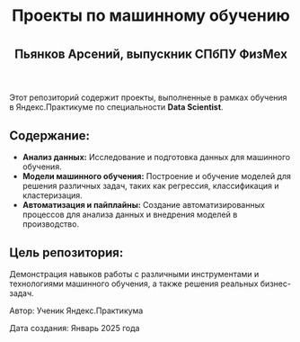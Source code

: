 
<html lang="ru">
<head>
    <h1 align="center"> Проекты по машинному обучению <h1> 
    <h2 align="center">Пьянков Арсений, выпускник СПбПУ ФизМех</h2>
    <meta charset="UTF-8">
    <meta name="viewport" content="width=device-width, initial-scale=1.0">

</head>
<body>
    <header>
    </header>
    <section>
        <p>
            Этот репозиторий содержит проекты, выполненные в рамках обучения в Яндекс.Практикуме по специальности <strong>Data Scientist</strong>.
        </p>
        <h2>Содержание:</h2>
        <ul>
            <li><strong>Анализ данных:</strong> Исследование и подготовка данных для машинного обучения.</li>
            <li><strong>Модели машинного обучения:</strong> Построение и обучение моделей для решения различных задач, таких как регрессия, классификация и кластеризация.</li>
            <li><strong>Автоматизация и пайплайны:</strong> Создание автоматизированных процессов для анализа данных и внедрения моделей в производство.</li>
        </ul>
        <h2>Цель репозитория:</h2>
        <p>
            Демонстрация навыков работы с различными инструментами и технологиями машинного обучения, а также решения реальных бизнес-задач.
        </p>
    </section>
    <footer>
        <p>Автор: Ученик Яндекс.Практикума</p>
        <p>Дата создания: Январь 2025 года</p>
    </footer>
</body>
</html>

